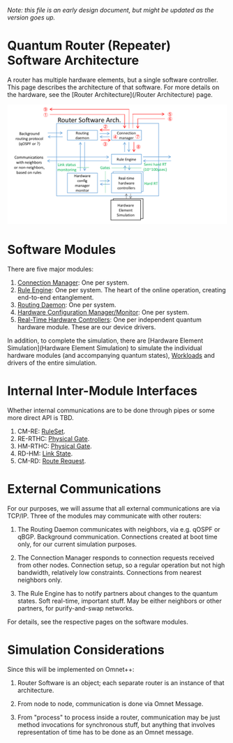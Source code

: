 
*Note: this file is an early design document, but might be updated as the version goes up.*

# Quantum Router (Repeater) Software Architecture #

A router has multiple hardware elements, but a single software controller. This page describes the architecture of that software. For more details on the hardware, see the  [Router Architecture](/Router Architecture) page.

![Router software arch.PNG](img/716978964-Router%20software%20arch.PNG)

# Software Modules #

There are five major modules:

1. [Connection Manager](Connection%20Manager.md): One per system.
2. [Rule Engine](Rule%20Engine.md): One per system. The heart of the online operation, creating end-to-end entanglement.
3. [Routing Daemon](Routing%20Daemon.md): One per system.
4. [Hardware Configuration Manager/Monitor](HardwareConfigManager_Methods.md): One per system.
5. [Real-Time Hardware Controllers](Real-Time%20Hardware%20Controller.md): One per independent quantum hardware module. These are our device drivers.

In addition, to complete the simulation, there are [Hardware Element Simulation](Hardware Element Simulation) to simulate the individual hardware modules (and accompanying quantum states), [Workloads](Workloads) and drivers of the entire simulation.

# Internal Inter-Module Interfaces #

Whether internal communications are to be done through pipes or some more direct API is TBD.

1. CM-RE: [RuleSet](RuleSet.md).
1. RE-RTHC: [Physical Gate](Physical%20Gate.md).
1. HM-RTHC: [Physical Gate](Physical%20Gate.md).
1. RD-HM: [Link State](Link%20State.md).
1. CM-RD: [Route Request](Route%20Request).

# External Communications #

For our purposes, we will assume that all external communications are via TCP/IP. Three of the modules may communicate with other routers:

1. The Routing Daemon communicates with neighbors, via e.g. qOSPF or qBGP.  Background communication.  Connections created at boot time only, for our current simulation purposes.

2. The Connection Manager responds to connection requests received from other nodes. Connection setup, so a regular operation but not high bandwidth, relatively low constraints.  Connections from nearest neighbors only.

3. The Rule Engine has to notify partners about changes to the quantum states. Soft real-time, important stuff.  May be either neighbors or other partners, for purify-and-swap networks.

For details, see the respective pages on the software modules.

# Simulation Considerations #

Since this will be implemented on Omnet++:

1. Router Software is an object; each separate router is an instance of that architecture.

2. From node to node, communication is done via Omnet Message.

3. From "process" to process inside a router, communication may be just method invocations for synchronous stuff, but anything that involves representation of time has to be done as an Omnet message.

